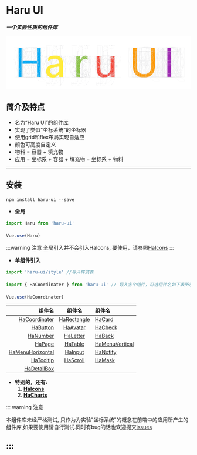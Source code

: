 # Haru UI

_**一个实验性质的组件库**_

![头图](../assets/imgs/haru-ui.png)

## 简介及特点

- 名为“Haru UI”的组件库
- 实现了类似"坐标系统"的坐标器
- 使用grid和flex布局实现自适应
- 颜色可高度自定义
- 物料 = 容器 + 填充物
- 应用 = 坐标系 + 容器 + 填充物 = 坐标系 + 物料

---

## 安装

```js
npm install haru-ui --save
```

- **全局**

```js
import Haru from 'haru-ui'

Vue.use(Haru)
```

:::warning 注意
全局引入并不会引入HaIcons, 要使用，请参照[HaIcons](../main/README.md#_0-2-图标)
:::

- **单组件引入**

```js
import 'haru-ui/style' //导入样式表

import { HaCoordinater } from 'haru-ui' // 导入各个组件，可选组件名如下表所示

Vue.use(HaCoordinater)
```
|组件名|组件名|组件名|
|-------:|:-------:|:-------|
|[HaCoordinater](../coordinater/README.md#_1-1-ha-coordinater)|[HaRectangle](../containers/README.md#_2-1-ha-rectangle)|[HaCard](../containers/README.md#_2-2-ha-card)|
|[HaButton](../stuffings/README.md#_3-1-ha-button)|[HaAvatar](../stuffings/README.md#_3-4-ha-avatar)|[HaCheck](../stuffings/README.md#_3-7-ha-check)|
|[HaNumber](../stuffings/README.md#_3-2-ha-number)|[HaLetter](../stuffings/README.md#_3-3-ha-letter)|[HaBack](../stuffings/README.md#_3-5-ha-back)|
|[HaPage](../stuffings/README.md#_3-6-ha-page)|[HaTable](../materials/README.md#_4-4-ha-table)|[HaMenuVertical](../materials/README.md#_4-1-ha-menu-vertical)|
|[HaMenuHorizontal](../materials/README.md#_4-2-ha-menu-horizontal)|[HaInput](../materials/README.md#_4-3-ha-input)|[HaNotify](../others/README.md#_5-5-haru-notify)|
|[HaTooltip](../others/README.md#_5-3-ha-tooltip)|[HaScroll](../others/README.md#_5-2-ha-scroll)|[HaMask](../others/README.md#_5-1-ha-mask)|
|[HaDetailBox](../others/README.md#_5-4-ha-detailbox)|

- **特别的，还有:** 
  1. [**HaIcons**](../main/README.md#_0-2-图标)
  2. [**HaCharts**](../charts/README.md)

::: warning 注意

本组件库未经严格测试, 只作为为实验"坐标系统"的概念在前端中的应用所产生的组件库,如果要使用请自行测试.同时有bug的话也欢迎提交[issues](https://github.com/HydrousDelta/Haru-UI/issues)

:::
---
